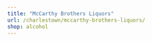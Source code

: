 ```yaml
---
title: "McCarthy Brothers Liquors"
url: /charlestown/mccarthy-brothers-liquors/
shop: alcohol
---
```

